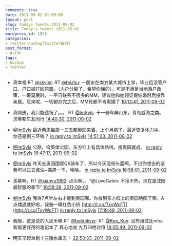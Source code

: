 ```yaml
---
comments: true
date: 2011-09-02 01:00:00
layout: post
slug: todays-tweets-2011-09-02
title: Today's tweets 2011-09-02
wordpress_id: 1826
categories:
- twitter-backup[Twitter备份]
post_format:
- Aside
tags:
- backup
- twitter
---
```





  * 真幸福 RT [@skyier](http://twitter.com/skyier): RT [@feizhu](http://twitter.com/feizhu): 一朋友在南方某大城市上学，毕业后没管户口、户口被打回原籍。（人户分离了、希望你懂的），可是不满足当地落户政策，一筹莫展时，一平日联系不很多的MM，建议他和她领证假结婚然后投靠亲属。后来呢、一切都办完之后，MM死都不肯离婚了 [10:13:41, 2011-09-02](http://twitter.com/gfrog/statuses/109448883406520321)





  * 真嗨皮，我只能遥祝了。。。 RT [@ImSyls](http://twitter.com/ImSyls): 十一骑车奔山东，青岛威海之类。求帝都车友同行 [14:40:30, 2011-09-02](http://twitter.com/gfrog/statuses/109516028635123712)





  * [@ImSyls](http://twitter.com/ImSyls) 最近两周每周一三五都奥园来着，上个月病了，最近恢复体力中。你还是刷三环嘛？ [in reply to ImSyls](http://twitter.com/ImSyls/statuses/109516914530856960) [14:51:23, 2011-09-02](http://twitter.com/gfrog/statuses/109518768794906624)





  * [@ImSyls](http://twitter.com/ImSyls) 公路，绕奥体公园。东方红上有具体路线，搜奥园就成。 [in reply to ImSyls](http://twitter.com/ImSyls/statuses/109538105706545152) [16:47:17, 2011-09-02](http://twitter.com/gfrog/statuses/109547934282035200)





  * [@ImSyls](http://twitter.com/ImSyls) 昨天去奥园围观QS骑车了，所以今天没带头盔啊。不过你想去的话我可以过去酱油+偶遇一下，哈哈。 [in reply to ImSyls](http://twitter.com/ImSyls/statuses/109550051705102336) [16:58:01, 2011-09-02](http://twitter.com/gfrog/statuses/109550635589967872)





  * 羡慕啊。RT [@xiaoyu1992](http://twitter.com/xiaoyu1992): 点头啊、、“@LoveGates: 不冷不热，现在是沈阳最舒服的季节” [16:58:38, 2011-09-02](http://twitter.com/gfrog/statuses/109550790770835456)





  * [@ImSyls](http://twitter.com/ImSyls) 我得7点半左右才能到奥园哪。你找到东方红上的奥园地图了嘛，A点偶遇就好啦，我骑一辆红色小折 [http://t.co/TxvWcFT](http://t.co/TxvWcFT) [in reply to ImSyls](http://twitter.com/ImSyls/statuses/109554620287823872) [17:19:49, 2011-09-02](http://twitter.com/gfrog/statuses/109556123392147456)





  * 我擦，这是说的人民币嘛 RT [@boldoliver](http://twitter.com/boldoliver): RT [@Kee_Kun](http://twitter.com/Kee_Kun): 没有用过比mba新版更好用的笔记本了 真心地说 九万四绝对值 [18:05:49, 2011-09-02](http://twitter.com/gfrog/statuses/109567696227663872)





  * 明天早起单刷十三陵水库去！ [22:53:33, 2011-09-02](http://twitter.com/gfrog/statuses/109640108214468609)




